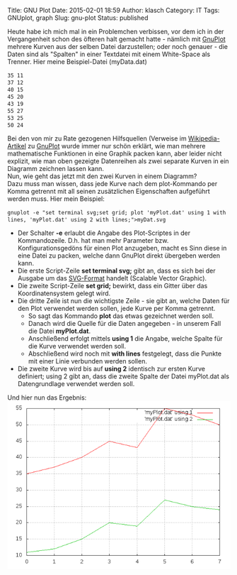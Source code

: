 Title: GNU Plot
Date: 2015-02-01 18:59
Author: klasch
Category: IT
Tags: GNUplot, graph
Slug: gnu-plot
Status: published

Heute habe ich mich mal in ein Problemchen verbissen, vor dem ich in der Vergangenheit schon des öfteren halt gemacht hatte - nämlich mit [GnuPlot](http://www.gnuplot.info/ "GnuPlot - Home") mehrere Kurven aus der selben Datei darzustellen; oder noch genauer - die Daten sind als "Spalten" in einer Textdatei mit einem White-Space als Trenner. Hier meine Beispiel-Datei (myData.dat)  
```
35 11
37 12
40 15
45 20
43 19
55 27
53 25
50 24
```
Bei den von mir zu Rate gezogenen Hilfsquellen (Verweise im [Wikipedia-Artikel](http://de.wikipedia.org/wiki/Gnuplot "Wikipedia-Artikel zu GnuPlot") zu [GnuPlot](http://www.gnuplot.info/ "GnuPlot - Home") wurde immer nur schön erklärt, wie man mehrere mathematische Funktionen in eine Graphik packen kann, aber leider nicht explizit, wie man oben gezeigte Datenreihen als zwei separate Kurven in ein Diagramm zeichnen lassen kann.  
Nun, wie geht das jetzt mit den zwei Kurven in einem Diagramm?  
Dazu muss man wissen, dass jede Kurve nach dem plot-Kommando per Komma getrennt mit all seinen zusätzlichen Eigenschaften aufgeführt werden muss. Hier mein Beispiel:  
```
gnuplot -e "set terminal svg;set grid; plot 'myPlot.dat' using 1 with lines, 'myPlot.dat' using 2 with lines;">myDat.svg 
```
* Der Schalter **-e** erlaubt die Angabe des Plot-Scriptes in der Kommandozeile. D.h. hat man mehr Parameter bzw. Konfigurationsgedöns für einen Plot anzugeben, macht es Sinn diese in eine Datei zu packen, welche dann GnuPlot direkt übergeben werden kann.  
* Die erste Script-Zeile **set terminal svg;** gibt an, dass es sich bei der Ausgabe um das [SVG-Format](http://de.wikipedia.org/wiki/SVG "SVG @ Wikipedia") handelt (Scalable Vector Graphic).  
* Die zweite Script-Zeile **set grid;** bewirkt, dass ein Gitter über das Koordinatensystem gelegt wird.  
* Die dritte Zeile ist nun die wichtigste Zeile - sie gibt an, welche Daten für den Plot verwendet werden sollen, jede Kurve per Komma getrennt.
  * So sagt das Kommando **plot** das etwas gezeichnet werden soll.
  * Danach wird die Quelle für die Daten angegeben - in unserem Fall die Datei **myPlot.dat**.
  * Anschließend erfolgt mittels **using 1** die Angabe, welche Spalte für die Kurve verwendet werden soll.
  * Abschließend wird noch mit **with lines** festgelegt, dass die Punkte mit einer Linie verbunden werden sollen.  
* Die zweite Kurve wird bis auf **using 2** identisch zur ersten Kurve definiert; using 2 gibt an, dass die zweite Spalte der Datei myPlot.dat als Datengrundlage verwendet werden soll.  

Und hier nun das Ergebnis:  
![myDat](../images/myDat-300x225.png)
